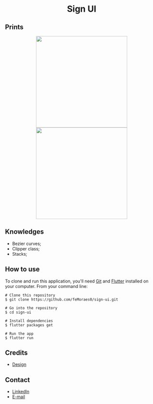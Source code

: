 <h1 align="center">Sign UI</h1>

## Prints
<p align="center">
  <img width="300" src="https://i.pinimg.com/originals/7d/dd/de/7dddde440a44a6303f758c7ac7c3e137.png"/>
  <img width="300" src="https://i.pinimg.com/originals/f5/c8/58/f5c858d8c47953fa5aab8678d4a05b56.png"/>
</p>

## Knowledges
 - Bezier curves;
 - Clipper class;
 - Stacks;

## How to use

To clone and run this application, you'll need [Git](https://git-scm.com/downloads) and [Flutter](https://flutter.dev/docs/get-started/install) installed on your computer. From your command line:

```
# Clone this repository
$ git clone https://github.com/feMoraes0/sign-ui.git

# Go into the repository
$ cd sign-ui

# Install dependencies
$ flutter packages get

# Run the app
$ flutter run
```

## Credits
 - <a target="_blank" href="https://dribbble.com/shots/4116513-Minimal-Login-Register-Screen">Design</a>

## Contact
  - <a target="_blank" href="https://www.linkedin.com/in/fernando-moraes-48a26916a/">LinkedIn</a>
  - <a target="_blank" href="mailto:fernandomoraes.lopes@gmail.com">E-mail</a>